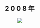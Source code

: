 <h2 align="center">2 0 0 8 年</h2>
<p align="center">
  <a href="https://skillicons.dev/" align="center">
    <img src="https://skillicons.dev/icons?i=react,vite,webpack,tauri,tailwind,styledcomponents,sass,rust,rocket,regex,py,nodejs,nextjs,mongodb,md,js,css,express,electron,git,cpp,c,bootstrap,babel&perline=8" align="center"/>
  </a>
  </p>
